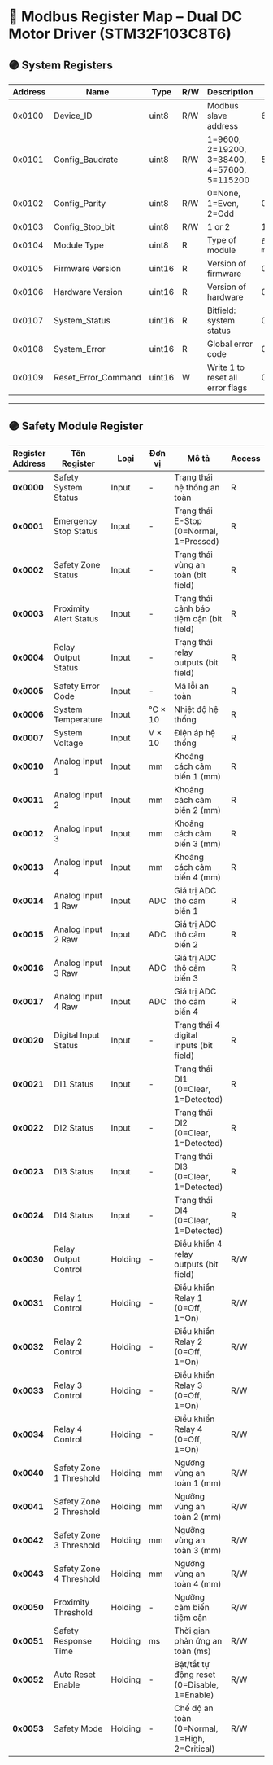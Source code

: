 # 📘 Modbus Register Map – Dual DC Motor Driver (STM32F103C8T6)

## 🟣 System Registers

| **Address** | **Name**                    | **Type**     | **R/W** | **Description**                                  | **Default** |
|---------|-------------------------|----------|-----|----------------------------------------------|---------|
| 0x0100  | Device_ID               | uint8   | R/W | Modbus slave address                         | 6       |
| 0x0101  | Config_Baudrate        | uint8   | R/W   | 	1=9600, 2=19200, 3=38400, 4=57600, 5=115200       | 5  |
| 0x0102  | Config_Parity           | uint8   | R/W | 0=None, 1=Even, 2=Odd     |    0      |
| 0x0103  | Config_Stop_bit           | uint8   | R/W | 1 or 2  |   1         | 
| 0x0104  | Module Type           | uint8   | R | Type of module                         | 6 = `safety module`       |
| 0x0105  | Firmware Version           | uint16   | R | Version of firmware                         | 0x001=`v0.01`       |
| 0x0106  | Hardware Version            | uint16   | R | Version of hardware                         | 0x001=`v0.01`       |
| 0x0107  | System_Status           | uint16   | R   | Bitfield: system status                      | 0x0000  |
| 0x0108  | System_Error            | uint16   | R   | Global error code                            | 0       |
| 0x0109  | Reset_Error_Command     | uint16   | W   | Write 1 to reset all error flags             | 0   |

---

## 🟣 Safety Module Register
| **Register Address** | **Tên Register** | **Loại** | **Đơn vị** | **Mô tả** | **Access** |
|---------------------|------------------|----------|------------|-----------|------------|
| **0x0000** | Safety System Status | Input | - | Trạng thái hệ thống an toàn | R |
| **0x0001** | Emergency Stop Status | Input | - | Trạng thái E-Stop (0=Normal, 1=Pressed) | R |
| **0x0002** | Safety Zone Status | Input | - | Trạng thái vùng an toàn (bit field) | R |
| **0x0003** | Proximity Alert Status | Input | - | Trạng thái cảnh báo tiệm cận (bit field) | R |
| **0x0004** | Relay Output Status | Input | - | Trạng thái relay outputs (bit field) | R |
| **0x0005** | Safety Error Code | Input | - | Mã lỗi an toàn | R |
| **0x0006** | System Temperature | Input | °C × 10 | Nhiệt độ hệ thống | R |
| **0x0007** | System Voltage | Input | V × 10 | Điện áp hệ thống | R |
| **0x0010** | Analog Input 1 | Input | mm | Khoảng cách cảm biến 1 (mm) | R |
| **0x0011** | Analog Input 2 | Input | mm | Khoảng cách cảm biến 2 (mm) | R |
| **0x0012** | Analog Input 3 | Input | mm | Khoảng cách cảm biến 3 (mm) | R |
| **0x0013** | Analog Input 4 | Input | mm | Khoảng cách cảm biến 4 (mm) | R |
| **0x0014** | Analog Input 1 Raw | Input | ADC | Giá trị ADC thô cảm biến 1 | R |
| **0x0015** | Analog Input 2 Raw | Input | ADC | Giá trị ADC thô cảm biến 2 | R |
| **0x0016** | Analog Input 3 Raw | Input | ADC | Giá trị ADC thô cảm biến 3 | R |
| **0x0017** | Analog Input 4 Raw | Input | ADC | Giá trị ADC thô cảm biến 4 | R |
| **0x0020** | Digital Input Status | Input | - | Trạng thái 4 digital inputs (bit field) | R |
| **0x0021** | DI1 Status | Input | - | Trạng thái DI1 (0=Clear, 1=Detected) | R |
| **0x0022** | DI2 Status | Input | - | Trạng thái DI2 (0=Clear, 1=Detected) | R |
| **0x0023** | DI3 Status | Input | - | Trạng thái DI3 (0=Clear, 1=Detected) | R |
| **0x0024** | DI4 Status | Input | - | Trạng thái DI4 (0=Clear, 1=Detected) | R |
| **0x0030** | Relay Output Control | Holding | - | Điều khiển 4 relay outputs (bit field) | R/W |
| **0x0031** | Relay 1 Control | Holding | - | Điều khiển Relay 1 (0=Off, 1=On) | R/W |
| **0x0032** | Relay 2 Control | Holding | - | Điều khiển Relay 2 (0=Off, 1=On) | R/W |
| **0x0033** | Relay 3 Control | Holding | - | Điều khiển Relay 3 (0=Off, 1=On) | R/W |
| **0x0034** | Relay 4 Control | Holding | - | Điều khiển Relay 4 (0=Off, 1=On) | R/W |
| **0x0040** | Safety Zone 1 Threshold | Holding | mm | Ngưỡng vùng an toàn 1 (mm) | R/W |
| **0x0041** | Safety Zone 2 Threshold | Holding | mm | Ngưỡng vùng an toàn 2 (mm) | R/W |
| **0x0042** | Safety Zone 3 Threshold | Holding | mm | Ngưỡng vùng an toàn 3 (mm) | R/W |
| **0x0043** | Safety Zone 4 Threshold | Holding | mm | Ngưỡng vùng an toàn 4 (mm) | R/W |
| **0x0050** | Proximity Threshold | Holding | - | Ngưỡng cảm biến tiệm cận | R/W |
| **0x0051** | Safety Response Time | Holding | ms | Thời gian phản ứng an toàn (ms) | R/W |
| **0x0052** | Auto Reset Enable | Holding | - | Bật/tắt tự động reset (0=Disable, 1=Enable) | R/W |
| **0x0053** | Safety Mode | Holding | - | Chế độ an toàn (0=Normal, 1=High, 2=Critical) | R/W |